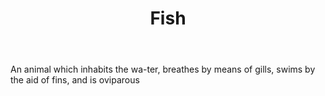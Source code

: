 ---
title: Fish
letter: F
permalink: "/definitions/bld-fish.html"
body: An animal which inhabits the wa-ter, breathes by means of gills, swims by the
  aid of fins, and is oviparous
published_at: '2018-07-07'
source: Black's Law Dictionary 2nd Ed (1910)
layout: post
---